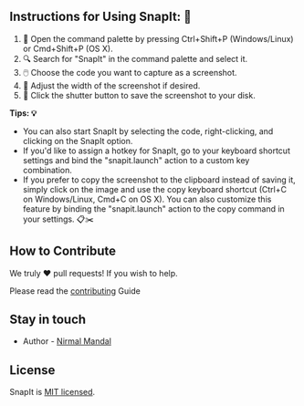 ## Instructions for Using SnapIt: 📸

1. 📌 Open the command palette by pressing Ctrl+Shift+P (Windows/Linux) or Cmd+Shift+P (OS X).
2. 🔍 Search for "SnapIt" in the command palette and select it.
3. 🖱️ Choose the code you want to capture as a screenshot.
4. 📏 Adjust the width of the screenshot if desired.
5. 💾 Click the shutter button to save the screenshot to your disk.

**Tips: 💡**

- You can also start SnapIt by selecting the code, right-clicking, and clicking on the SnapIt option.
- If you'd like to assign a hotkey for SnapIt, go to your keyboard shortcut settings and bind the "snapit.launch" action to a custom key combination.
- If you prefer to copy the screenshot to the clipboard instead of saving it, simply click on the image and use the copy keyboard shortcut (Ctrl+C on Windows/Linux, Cmd+C on OS X). You can also customize this feature by binding the "snapit.launch" action to the copy command in your settings. 📋✂️


## How to Contribute
We truly ❤️ pull requests! If you wish to help.

Please read the [contributing](https://github.com/wekex35/snapit/wiki) Guide
## Stay in touch

- Author - [Nirmal Mandal](https://www.linkedin.com/in/nirmal-mandal-275706110)

## License

SnapIt is [MIT licensed](LICENSE).
